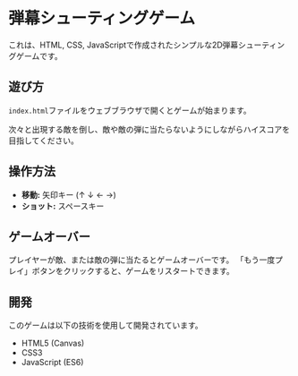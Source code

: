 # 弾幕シューティングゲーム

これは、HTML, CSS, JavaScriptで作成されたシンプルな2D弾幕シューティングゲームです。

## 遊び方

`index.html`ファイルをウェブブラウザで開くとゲームが始まります。

次々と出現する敵を倒し、敵や敵の弾に当たらないようにしながらハイスコアを目指してください。

## 操作方法

- **移動:** 矢印キー (↑ ↓ ← →)
- **ショット:** スペースキー

## ゲームオーバー

プレイヤーが敵、または敵の弾に当たるとゲームオーバーです。
「もう一度プレイ」ボタンをクリックすると、ゲームをリスタートできます。

## 開発

このゲームは以下の技術を使用して開発されています。

- HTML5 (Canvas)
- CSS3
- JavaScript (ES6)
